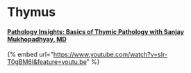 # Thymus

#### [Pathology Insights: Basics of Thymic Pathology with Sanjay Mukhopadhyay, MD](https://www.youtube.com/watch?v=sIr-T0gBM6I&feature=youtu.be)

{% embed url="https://www.youtube.com/watch?v=sIr-T0gBM6I&feature=youtu.be" %}



